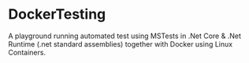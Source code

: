 # DockerTesting
A playground running automated test using MSTests in .Net Core &amp; .Net Runtime (.net standard assemblies) together with Docker using Linux Containers.
